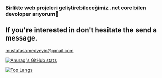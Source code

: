 ### Birlikte web projeleri geliştirebileceğimiz .net core bilen devoloper arıyorum🔴

## If you're interested in don't hesitate the send a message.

mustafasamedyeyin@gmail.com

[![Anurag's GitHub stats](https://github-readme-stats.vercel.app/api?username=MustafaSamedYeyin&show_icons=true&theme=radical)](https://github.com/anuraghazra/github-readme-stats)

[![Top Langs](https://github-readme-stats.vercel.app/api/top-langs/?username=MustafaSamedYeyin&layout=compact&theme=radical)](https://github.com/anuraghazra/github-readme-stats)
